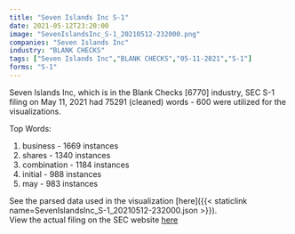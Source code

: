 ```yaml
---
title: "Seven Islands Inc S-1"
date: 2021-05-12T23:20:00
image: "SevenIslandsInc_S-1_20210512-232000.png"
companies: "Seven Islands Inc"
industry: "BLANK CHECKS"
tags: ["Seven Islands Inc","BLANK CHECKS","05-11-2021","S-1"]
forms: "S-1"
---
```

Seven Islands Inc, which is in the Blank Checks [6770] industry, SEC S-1 filing on May 11, 2021 had 75291 (cleaned) words - 600 were utilized for the visualizations.

Top Words:
1. business - 1669 instances
2. shares - 1340 instances
3. combination - 1184 instances
4. initial - 988 instances
5. may - 983 instances


See the parsed data used in the visualization [here]({{< staticlink name=SevenIslandsInc_S-1_20210512-232000.json >}}).  
View the actual filing on the SEC website [here](https://www.sec.gov/Archives/edgar/data/1849288/0001104659-21-064667.txt)